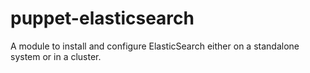 puppet-elasticsearch
====================

A module to install and configure ElasticSearch either on a standalone system or in a cluster.
